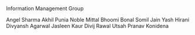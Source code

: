 Information Management Group

Angel Sharma
Akhil Punia
Noble Mittal
Bhoomi Bonal
Somil Jain
Yash Hirani
Divyansh Agarwal
Jasleen Kaur
Divij Rawal
Utsah
Pranav Konidena
